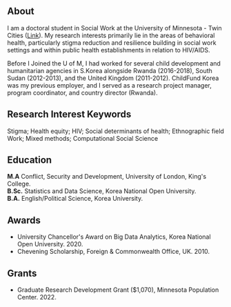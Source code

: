 ## About
I am a doctoral student in Social Work at the University of Minnesota - Twin Cities ([Link](https://www.cehd.umn.edu/ssw/graduate/current-phd-students/)). My research interests primarily lie in the areas of behavioral health, particularly stigma reduction and resilience building in social work settings and within public health establishments in relation to HIV/AIDS. 

Before I Joined the U of M, I had worked for several child development and humanitarian agencies in S.Korea alongside Rwanda (2016-2018), South Sudan (2012-2013), and the United Kingdom (2011-2012). ChildFund Korea was my previous employer, and I served as a research project manager, program coordinator, and country director (Rwanda). 

## Research Interest Keywords
Stigma; Health equity; HIV; Social determinants of health; Ethnographic field Work; Mixed methods; Computational Social Science


## Education
**M.A** Conflict, Security and Development, University of London, King's College.  
**B.Sc.** Statistics and Data Science, Korea National Open University.  
**B.A.** English/Political Science, Korea University.  

## Awards
* University Chancellor's Award on Big Data Analytics, Korea National Open University. 2020. 
* Chevening Scholarship, Foreign & Commonwealth Office, UK. 2010. 

## Grants
* Graduate Research Development Grant ($1,070), Minnesota Population Center. 2022.
